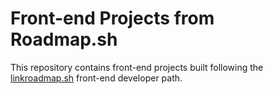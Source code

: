 <h1>Front-end Projects from Roadmap.sh</h1>
This repository contains front-end projects built following the <a href="https://roadmap.sh/projects/single-page-cv">linkroadmap.sh</a> front-end developer path.
